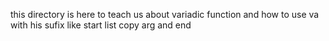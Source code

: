 this directory is here to teach us about variadic function  and how to use va with his sufix like start list copy arg and end
